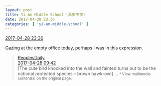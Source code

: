```yaml
---
layout: post
title: Yi An Middle School (易安中学)
date: 2017-04-28 23:36
categories: [ 'yi-an-middle-school' ]
---
```


<div class="weibo-info">
  <a href="http://weibo.com/6074218720/F0H0psNN4">2017-04-28 23:36</a>
</div>

Gazing at the empty office today, perhaps I was in this expression.

<!-- more -->

> <div class="weibo-post-name">
>   <a href="http://weibo.com/rmrb">PeoplesDaily</a>
> </div>
> <div class="weibo-info">
>   <a href="http://weibo.com/2803301701/F0BxKpcMa">2017-04-28 09:42</a>
> </div>
> [The cute bird knocked into the wall and fainted turns out to be the national protected species – brown hawk-owl] …  
> <small>* View multimedia content(s) on the original page.</small>
